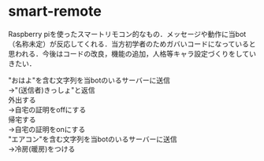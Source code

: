 # smart-remote

Raspberry piを使ったスマートリモコン的なもの．メッセージや動作に当bot（名称未定）が反応してくれる．当方初学者のためガバいコードになっていると思われる．今後はコードの改良，機能の追加，人格等キャラ設定づくりをしていきたい．  
  
"おはよ"を含む文字列を当botのいるサーバーに送信  
→"(送信者)きっしょ"と返信  
外出する  
→自宅の証明をoffにする  
帰宅する  
→自宅の証明をonにする  
"エアコン"を含む文字列を当botのいるサーバーに送信  
→冷房(暖房)をつける  
